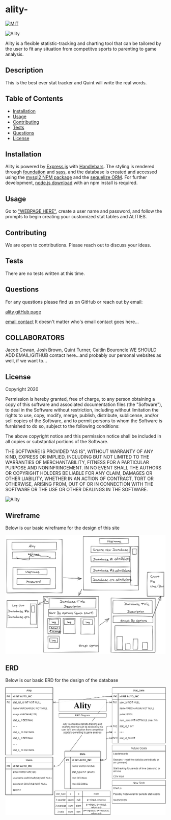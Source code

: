 
# ality-
[![MIT](https://img.shields.io/badge/License-MIT-yellow.svg)](https://opensource.org/licenses/MIT)

![Ality](https://img.shields.io/github/languages/top/natewinter/Ality)

Ality is a flexible statistic-tracking and charting tool that can be tailored by the user to fit any situation from competitve sports to parenting to game analysis. 
## Description
This is the best ever stat tracker and Quint will write the real words.
## Table of Contents
* [Installation](#installation)
* [Usage](#usage)
* [Contributing](#Contributing)
* [Tests](#Tests)
* [Questions](#Questions)
* [License](#license)
## Installation
Ality is powered by [Express.js](https://www.expressjs.com) with [Handlebars](https://www.handlebarsjs.com). The styling is rendered through [foundation](https://get.foundation/) and [sass](https://sass-lang.com/documentation/js-api), and the database is created and accessed using the [mysql2 NPM package](https://www.npmjs.com/package/mysql2) and the [sequelize ORM](https://sequelize.org/). For further development, [node.js download](https://nodejs.org/en/) with an npm install is required.
## Usage 
Go to ["WEBPAGE HERE"](), create a user name and password, and follow the prompts to begin creating your customized stat tables and ALITIES. 

## Contributing
We are open to contributions. Please reach out to discuss your ideas.
## Tests
There are no tests written at this time.
## Questions
For any questions please find us on GitHub or reach out by email: 

[ality gitHub page](https://github.com/natewinter/ality)

[email contact](mailto:caitlin.bouroncle@gmail.com)
It doesn't matter who's email contact goes here...

## COLLABORATORS
Jacob Cowan, Josh Brown, Quint Turner, Caitlin Bouroncle
WE SHOULD ADD EMAIL/GITHUB contact here...and probably our personal websites as well, if we want to...

## License 

Copyright 2020 
        
Permission is hereby granted, free of charge, to any person obtaining a copy of this software and associated documentation files (the "Software"), to deal in the Software without restriction, including without limitation the rights to use, copy, modify, merge, publish, distribute, sublicense, and/or sell copies of the Software, and to permit persons to whom the Software is furnished to do so, subject to the following conditions:
        
The above copyright notice and this permission notice shall be included in all copies or substantial portions of the Software.
        
THE SOFTWARE IS PROVIDED "AS IS", WITHOUT WARRANTY OF ANY KIND, EXPRESS OR IMPLIED, INCLUDING BUT NOT LIMITED TO THE WARRANTIES OF MERCHANTABILITY, FITNESS FOR A PARTICULAR PURPOSE AND NONINFRINGEMENT. IN NO EVENT SHALL THE AUTHORS OR COPYRIGHT HOLDERS BE LIABLE FOR ANY CLAIM, DAMAGES OR OTHER LIABILITY, WHETHER IN AN ACTION OF CONTRACT, TORT OR OTHERWISE, ARISING FROM, OUT OF OR IN CONNECTION WITH THE SOFTWARE OR THE USE OR OTHER DEALINGS IN THE SOFTWARE.


![Ality](https://img.shields.io/static/v1?label=Ality&message=makeyourownALITY&color=blueviolet)


## Wireframe

Below is our basic wireframe for the design of this site

![Wireframe](assets/images/Wireframe.png)

## ERD

Below is our basic ERD for the design of the database

![ERD](assets/images/ERD.png)
